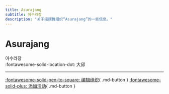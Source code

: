 ```yaml
---
title: Asurajang
subtitle: 아수라장
description: "关于摇摆舞组织“Asurajang”的一些信息。"
---
```


# Asurajang

아수라장  
:fontawesome-solid-location-dot: 大邱  


---

[:fontawesome-solid-pen-to-square: 编辑组织](https://github.com/swingdance/orgs/issues/new?assignees=&labels=update+org&projects=&template=03-update_entity.yml&title=Update%20Org%3A%20ko_KR%20%E2%80%A2%20Asurajang&region=ko_KR&id=asurajang&name=Asurajang){ .md-button } [:fontawesome-solid-plus: 添加活动](https://github.com/swingdance/events/issues/new?assignees=&labels=add+event&projects=&template=02-add_entity.yml&title=Add%20Event%3A%20ko_KR%20%E2%80%A2%20%3CName%3E&region=ko_KR&province=Deagu&city=Deagu&org_id=asurajang){ .md-button }
